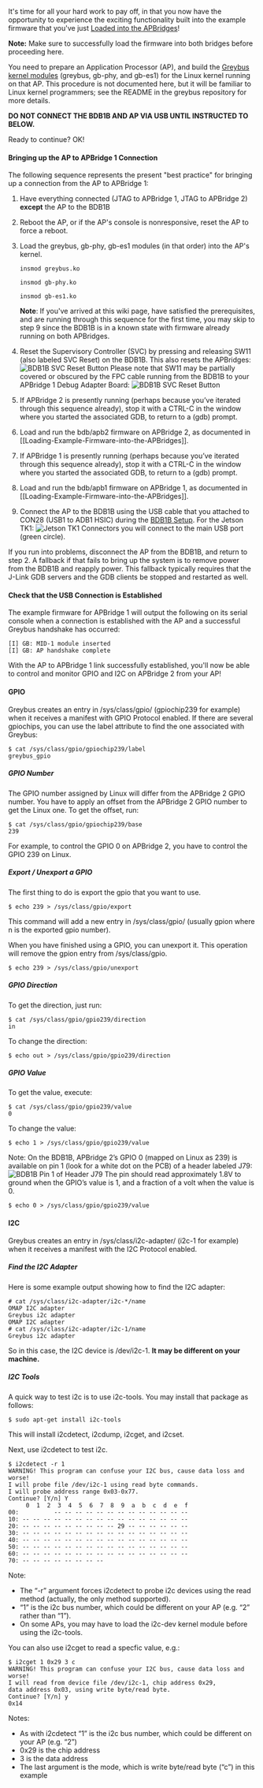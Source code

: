 It's time for all your hard work to pay off, in that you now have the opportunity to experience the exciting functionality built into the example firmware that you've just [Loaded into the APBridges](Loading-Example-Firmware-into-the-APBridges)!

**Note:** Make sure to successfully load the firmware into both bridges before proceeding here.

You need to prepare an Application Processor (AP), and build the [Greybus kernel modules](https://github.com/projectara/greybus) (greybus, gb-phy, and gb-es1) for the Linux kernel running on that AP. This procedure is not documented here, but it will be familiar to Linux kernel programmers; see the README in the greybus repository for more details.

**DO NOT CONNECT THE BDB1B AND AP VIA USB UNTIL INSTRUCTED TO BELOW.**

Ready to continue?  OK!

#### Bringing up the AP to APBridge 1 Connection

The following sequence represents the present "best practice" for bringing up a connection from the AP to APBridge 1:

1. Have everything connected (JTAG to APBridge 1, JTAG to APBridge 2) **except** the AP to the BDB1B
2. Reboot the AP, or if the AP's console is nonresponsive, reset the AP to force a reboot.
3. Load the greybus, gb-phy, gb-es1 modules (in that order) into the AP's kernel.

    ```insmod greybus.ko```

    ```insmod gb-phy.ko```

    ```insmod gb-es1.ko```
 
    **Note**: If you've arrived at this wiki page, have satisfied the prerequisites, and are running through this sequence for the first time, you may skip to step 9 since the BDB1B is in a known state with firmware already running on both APBridges.

4. Reset the Supervisory Controller (SVC) by pressing and releasing SW11 (also labeled SVC Reset) on the BDB1B.  This also resets the APBridges:
![BDB1B SVC Reset Button](images/BDB1B-SVC-Reset.png)
Please note that SW11 may be partially covered or obscured by the FPC cable running from the BDB1B to your APBridge 1 Debug Adapter Board:
![BDB1B SVC Reset Button](images/BDB1B-SVC-Reset-Under-FPC.png)
5. If APBridge 2 is presently running (perhaps because you’ve iterated through this sequence already), stop it with a CTRL-C in the window where you started the associated GDB, to return to a (gdb) prompt.
6. Load and run the bdb/apb2 firmware on APBridge 2, as documented in [[Loading-Example-Firmware-into-the-APBridges]].
7. If APBridge 1 is presently running (perhaps because you’ve iterated through this sequence already), stop it with a CTRL-C in the window where you started the associated GDB, to return to a (gdb) prompt.
8. Load and run the bdb/apb1 firmware on APBridge 1, as documented in [[Loading-Example-Firmware-into-the-APBridges]].
9. Connect the AP to the BDB1B using the USB cable that you attached to CON28 (USB1 to ADB1 HSIC) during 
the [BDB1B Setup](Big-Development-Board-(BDB)-Version-1-Rev-B-Orientation-and-Setup).  For the Jetson TK1:
![Jetson TK1 Connectors](http://releases-ara-mdk.linaro.org/static/wiki-images/Ports.jpg)
you will connect to the main USB port (green circle).

If you run into problems, disconnect the AP from the BDB1B, and return to step 2.  A fallback if that fails to bring up the system is to remove power from the BDB1B and reapply power.  This fallback typically requires that the J-Link GDB servers and the GDB clients be stopped and restarted as well.

#### Check that the USB Connection is Established

The example firmware for APBridge 1 will output the following on its serial console when a connection is established with the AP and a successful Greybus handshake has occurred:
````
[I] GB: MID-1 module inserted                                              	 
[I] GB: AP handshake complete  	
````
With the AP to APBridge 1 link successfully established, you'll now be able to control and monitor GPIO and I2C on APBridge 2 from your AP!

#### GPIO

Greybus creates an entry in /sys/class/gpio/ (gpiochip239 for example) when it receives a manifest with GPIO Protocol enabled.  If there are several gpiochips, you can use the label attribute to find the one associated with Greybus:

    $ cat /sys/class/gpio/gpiochip239/label  
    greybus_gpio


##### GPIO Number
The GPIO number assigned by Linux will differ from the APBridge 2 GPIO number.
You have to apply an offset from the APBridge 2 GPIO number to get the Linux one.
To get the offset, run:

    $ cat /sys/class/gpio/gpiochip239/base  
    239

For example, to control the GPIO 0 on APBridge 2, you have to control the GPIO 239 on Linux.

##### Export / Unexport a GPIO
The first thing to do is export the gpio that you want to use.

    $ echo 239 > /sys/class/gpio/export  

This command will add a new entry in /sys/class/gpio/ (usually gpion where n is the exported gpio number).

When you have finished using a GPIO, you can unexport it. This operation will remove the gpion entry from /sys/class/gpio.
    
    $ echo 239 > /sys/class/gpio/unexport

##### GPIO Direction
To get the direction, just run:

    $ cat /sys/class/gpio/gpio239/direction  
    in

To change the direction:

    $ echo out > /sys/class/gpio/gpio239/direction


##### GPIO Value
To get the value, execute:

    $ cat /sys/class/gpio/gpio239/value  
    0

To change the value:

    $ echo 1 > /sys/class/gpio/gpio239/value
Note: On the BDB1B, APBridge 2’s GPIO 0 (mapped on Linux as 239) is available on pin 1 (look for a white dot on the PCB) of a header labeled J79:
![BDB1B Pin 1 of Header J79](images/BDB1B-Header-J79.png)
The pin should read approximately 1.8V to ground when the GPIO’s value is 1, and a fraction of a volt when the value is 0.

    $ echo 0 > /sys/class/gpio/gpio239/value

#### I2C

Greybus creates an entry in /sys/class/i2c-adapter/ (i2c-1 for example) when it receives a manifest with the I2C Protocol enabled. 

##### Find the I2C Adapter
Here is some example output showing how to find the I2C adapter:

    # cat /sys/class/i2c-adapter/i2c-*/name
    OMAP I2C adapter
    Greybus i2c adapter
    OMAP I2C adapter
    # cat /sys/class/i2c-adapter/i2c-1/name
    Greybus i2c adapter

So in this case, the I2C device is /dev/i2c-1. **It may be different on your machine.**

##### I2C Tools
A quick way to test i2c is to use i2c-tools.  You may install that package as follows:

    $ sudo apt-get install i2c-tools  

This will install i2cdetect, i2cdump, i2cget, and i2cset.

Next, use i2cdetect to test i2c. 
````
$ i2cdetect -r 1
WARNING! This program can confuse your I2C bus, cause data loss and worse!
I will probe file /dev/i2c-1 using read byte commands.
I will probe address range 0x03-0x77.
Continue? [Y/n] Y
     0  1  2  3  4  5  6  7  8  9  a  b  c  d  e  f                            
00:          -- -- -- -- -- -- -- -- -- -- -- -- --                            
10: -- -- -- -- -- -- -- -- -- -- -- -- -- -- -- --                            
20: -- -- -- -- -- -- -- -- -- 29 -- -- -- -- -- --                            
30: -- -- -- -- -- -- -- -- -- -- -- -- -- -- -- --                            
40: -- -- -- -- -- -- -- -- -- -- -- -- -- -- -- --                            
50: -- -- -- -- -- -- -- -- -- -- -- -- -- -- -- --                            
60: -- -- -- -- -- -- -- -- -- -- -- -- -- -- -- --                            
70: -- -- -- -- -- -- -- --                             
````
Note: 
* The “-r” argument forces i2cdetect to probe i2c devices using the read method (actually, the only method supported).
* “1” is the i2c bus number, which could be different on your AP (e.g. “2” rather than “1”).
* On some APs, you may have to load the i2c-dev kernel module before using the i2c-tools.

You can also use i2cget to read a specfic value, e.g.:
````
$ i2cget 1 0x29 3 c                                 
WARNING! This program can confuse your I2C bus, cause data loss and worse!      
I will read from device file /dev/i2c-1, chip address 0x29,
data address 0x03, using write byte/read byte.                                           
Continue? [Y/n] y                                                           
0x14
````
Notes:
* As with i2cdetect “1” is the i2c bus number, which could be different on your AP (e.g. “2”)
* 0x29 is the chip address
* 3 is the data address
* The last argument is the mode, which is write byte/read byte (“c”) in this example
                         

